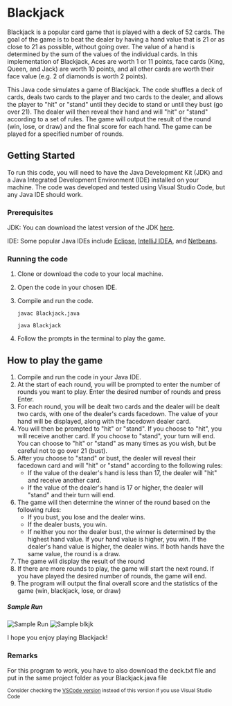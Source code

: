 # Blackjack
Blackjack is a popular card game that is played with a deck of 52 cards. The goal of the game is to beat the dealer by having a hand value that is 21 or as close to 21 as possible, without going over. The value of a hand is determined by the sum of the values of the individual cards. In this implementation of Blackjack, Aces are worth 1 or 11 points, face cards (King, Queen, and Jack) are worth 10 points, and all other cards are worth their face value (e.g. 2 of diamonds is worth 2 points).

This Java code simulates a game of Blackjack. The code shuffles a deck of cards, deals two cards to the player and two cards to the dealer, and allows the player to "hit" or "stand" until they decide to stand or until they bust (go over 21). The dealer will then reveal their hand and will "hit" or "stand" according to a set of rules. The game will output the result of the round (win, lose, or draw) and the final score for each hand. The game can be played for a specified number of rounds.

## Getting Started
To run this code, you will need to have the Java Development Kit (JDK) and a Java Integrated Development Environment (IDE) installed on your machine. The code was developed and tested using Visual Studio Code, but any Java IDE should work.

### Prerequisites
JDK: You can download the latest version of the JDK [here](https://www.oracle.com/java/technologies/downloads/).

IDE: Some popular Java IDEs include [Eclipse](https://www.eclipse.org/downloads/), [IntelliJ IDEA](https://www.jetbrains.com/idea/download/#section=windows), and [Netbeans](https://netbeans.apache.org/download/index.html).

### Running the code
1. Clone or download the code to your local machine.
2. Open the code in your chosen IDE.
3. Compile and run the code.

   `javac Blackjack.java`

   `java Blackjack`

4. Follow the prompts in the terminal to play the game.

## How to play the game

1. Compile and run the code in your Java IDE.
2. At the start of each round, you will be prompted to enter the number of rounds you want to play. Enter the desired number of rounds and press Enter.
3. For each round, you will be dealt two cards and the dealer will be dealt two cards, with one of the dealer's cards facedown. The value of your hand will be displayed, along with the facedown dealer card.
4. You will then be prompted to "hit" or "stand". If you choose to "hit", you will receive another card. If you choose to "stand", your turn will end. You can choose to "hit" or "stand" as many times as you wish, but be careful not to go over 21 (bust).
5. After you choose to "stand" or bust, the dealer will reveal their facedown card and will "hit" or "stand" according to the following rules:
    * If the value of the dealer's hand is less than 17, the dealer will "hit" and receive another card.
    * If the value of the dealer's hand is 17 or higher, the dealer will "stand" and their turn will end.
6. The game will then determine the winner of the round based on the following rules:
    * If you bust, you lose and the dealer wins.
    * If the dealer busts, you win.
    * If neither you nor the dealer bust, the winner is determined by the highest hand value. If your hand value is higher, you win. If the dealer's hand value is higher, the dealer wins. If both hands have the same value, the round is a draw.
7. The game will display the result of the round 
8. If there are more rounds to play, the game will start the next round. If you have played the desired number of rounds, the game will end.
9. The program will output the final overall score and the statistics of the game (win, blackjack, lose, or draw)

##### Sample Run
![Sample Run](https://media.discordapp.net/attachments/954699219485212712/1058198956380794941/Capture.PNG)
![Sample blkjk](https://media.discordapp.net/attachments/954699219485212712/1058195789979078666/Screenshot_2022-12-30_093158.png)

I hope you enjoy playing Blackjack!

### Remarks

For this program to work, you have to also download the deck.txt file and put in the same project folder as your Blackjack.java file

<sub> Consider checking the [VSCode version](https://github.com/AimanIskndr/Blackjack/tree/VSCode-ver) instead of this version if you use Visual Studio Code </sub>

